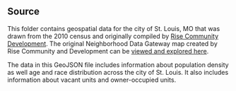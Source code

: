 ## Source

This folder contains geospatial data for the city of St. Louis, MO that was drawn from the 2010 census and originally compiled by [Rise Community Development](http://www.risestl.org/). The original Neighborhood Data Gateway map created by Rise Community and Development can be [viewed and explored here](http://www.datagateway.org/).

The data in this GeoJSON file includes information about population density as well age and race distribution across the city of St. Louis. It also includes information about vacant units and owner-occupied units.